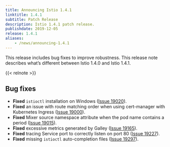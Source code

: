 ```yaml
---
title: Announcing Istio 1.4.1
linktitle: 1.4.1
subtitle: Patch Release
description: Istio 1.4.1 patch release.
publishdate: 2019-12-05
release: 1.4.1
aliases:
    - /news/announcing-1.4.1
---
```


This release includes bug fixes to improve robustness. This release note describes what’s different between Istio 1.4.0 and Istio 1.4.1.

{{< relnote >}}

## Bug fixes

- **Fixed** `istioctl` installation on Windows ([Issue 19020](https://github.com/istio/istio/pull/19020)).
- **Fixed** an issue with route matching order when using cert-manager with Kubernetes Ingress ([Issue 19000](https://github.com/istio/istio/pull/19000)).
- **Fixed** Mixer source namespace attribute when the pod name contains a period ([Issue 19015](https://github.com/istio/istio/issues/19015)).
- **Fixed** excessive metrics generated by Galley ([Issue 19165](https://github.com/istio/istio/issues/19165)).
- **Fixed** tracing Service port to correctly listen on port 80 ([Issue 19227](https://github.com/istio/istio/issues/19227)).
- **Fixed** missing `istioctl` auto-completion files ([Issue 19297](https://github.com/istio/istio/issues/19297)).
